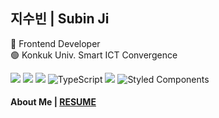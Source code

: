 ##  지수빈 | Subin Ji

🔵 Frontend Developer <br/>
🟢 Konkuk Univ. Smart ICT Convergence 

<img src="https://img.shields.io/badge/html-E34F26?style=flat-square&logo=html5&logoColor=white"> <img src="https://img.shields.io/badge/css-1572B6?style=flat-square&logo=css3&logoColor=white"> <img src="https://img.shields.io/badge/javascript-F7DF1E?style=flat-square&logo=javascript&logoColor=black">
![TypeScript](https://img.shields.io/badge/typescript-%23007ACC.svg?style=flat-square&logo=typescript&logoColor=white)
<img src="https://img.shields.io/badge/react-61DAFB?style=flat-square&logo=react&logoColor=black">
![Styled Components](https://img.shields.io/badge/styled--components-DB7093?style=flat-square&logo=styled-components&logoColor=white) 




#### About Me | [RESUME](https://s3.us-west-2.amazonaws.com/secure.notion-static.com/825acf8d-13cd-4097-b61a-de79a38f7853/%E1%84%8C%E1%85%B5%E1%84%89%E1%85%AE%E1%84%87%E1%85%B5%E1%86%AB_%E1%84%8B%E1%85%B5%E1%84%85%E1%85%A7%E1%86%A8%E1%84%89%E1%85%A5.pdf?X-Amz-Algorithm=AWS4-HMAC-SHA256&X-Amz-Content-Sha256=UNSIGNED-PAYLOAD&X-Amz-Credential=AKIAT73L2G45EIPT3X45%2F20230228%2Fus-west-2%2Fs3%2Faws4_request&X-Amz-Date=20230228T061328Z&X-Amz-Expires=86400&X-Amz-Signature=24bd595c5843adeff61f2e45944c746fbe6c18241f97b94229a7e0b21523f1e1&X-Amz-SignedHeaders=host&response-content-disposition=filename%3D%22%25E1%2584%258C%25E1%2585%25B5%25E1%2584%2589%25E1%2585%25AE%25E1%2584%2587%25E1%2585%25B5%25E1%2586%25AB_%25E1%2584%258B%25E1%2585%25B5%25E1%2584%2585%25E1%2585%25A7%25E1%2586%25A8%25E1%2584%2589%25E1%2585%25A5.pdf%22&x-id=GetObject) 


<!--
**zzzzsb/zzzzsb** is a ✨ _special_ ✨ repository because its `README.md` (this file) appears on your GitHub profile.

Here are some ideas to get you started:

- 🔭 I’m currently working on ...
- 🌱 I’m currently learning ...
- 👯 I’m looking to collaborate on ...
- 🤔 I’m looking for help with ...
- 💬 Ask me about ...
- 📫 How to reach me: ...
- 😄 Pronouns: ...
- ⚡ Fun fact: ...
-->
